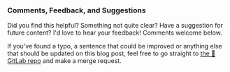 ### Comments, Feedback, and Suggestions

Did you find this helpful? Something not quite clear? Have a suggestion for future content? I'd love to hear your feedback! Comments welcome below.

If you've found a typo, a sentence that could be improved or anything else that should be updated on this blog post, feel free to go straight to [the 🦊 GitLab repo](https://gitlab.com/biancapower/biancapower.com) and make a merge request.